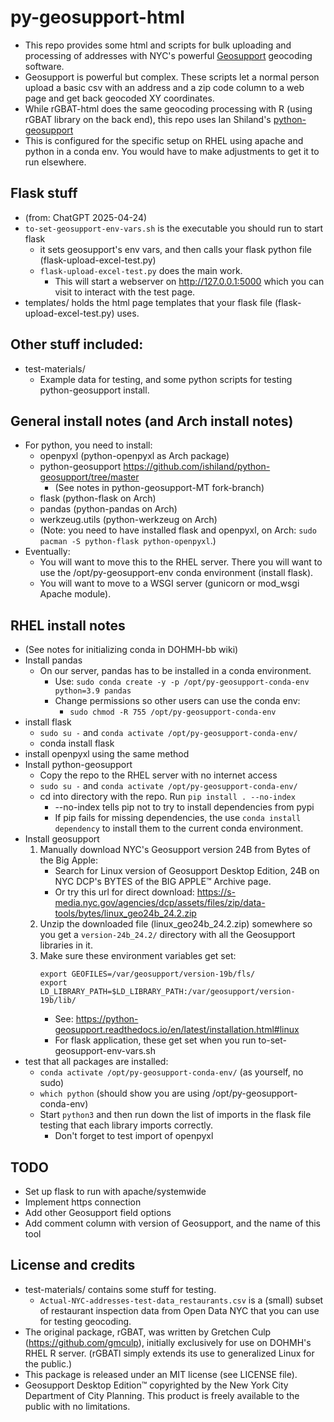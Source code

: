 # py-geosupport-html
* This repo provides some html and scripts for bulk uploading and processing of addresses with NYC's powerful [Geosupport](https://www.nyc.gov/site/planning/data-maps/open-data/dwn-gde-home.page) geocoding software.
* Geosupport is powerful but complex. These scripts let a normal person upload a basic csv with an address and a zip code column to a web page and get back geocoded XY coordinates.
* While rGBAT-html does the same geocoding processing with R (using rGBAT library on the back end), this repo uses Ian Shiland's [python-geosupport](https://github.com/ishiland/python-geosupport/tree/master)
* This is configured for the specific setup on RHEL using apache and python in a conda env. You would have to make adjustments to get it to run elsewhere.

## Flask stuff
* (from: ChatGPT 2025-04-24)
* `to-set-geosupport-env-vars.sh` is the executable you should run to start flask
    * it sets geosupport's env vars, and then calls your flask python file (flask-upload-excel-test.py)
    * `flask-upload-excel-test.py` does the main work.
        * This will start a webserver on http://127.0.0.1:5000 which you can visit to interact with the test page.
* templates/ holds the html page templates that your flask file (flask-upload-excel-test.py) uses.

## Other stuff included:
* test-materials/
    * Example data for testing, and some python scripts for testing python-geosupport install.

## General install notes (and Arch install notes)
* For python, you need to install:
    * openpyxl (python-openpyxl as Arch package)
    * python-geosupport https://github.com/ishiland/python-geosupport/tree/master
        * (See notes in python-geosupport-MT fork-branch)
    * flask (python-flask on Arch)
    * pandas (python-pandas on Arch)
    * werkzeug.utils (python-werkzeug on Arch)
    * (Note: you need to have installed flask and openpyxl, on Arch: `sudo pacman -S python-flask python-openpyxl`.)
* Eventually:
    * You will want to move this to the RHEL server. There you will want to use the /opt/py-geosupport-env conda environment (install flask).
    * You will want to move to a WSGI server (gunicorn or mod_wsgi Apache module).

## RHEL install notes
* (See notes for initializing conda in DOHMH-bb wiki)
* Install pandas 
    * On our server, pandas has to be installed in a conda environment.
        * Use: `sudo conda create -y -p /opt/py-geosupport-conda-env python=3.9 pandas`
        * Change permissions so other users can use the conda env:
            * `sudo chmod -R 755 /opt/py-geosupport-conda-env`
* install flask
    * `sudo su -` and `conda activate /opt/py-geosupport-conda-env/`
    * conda install flask
* install openpyxl using the same method
* Install python-geosupport
    * Copy the repo to the RHEL server with no internet access
    * `sudo su -` and `conda activate /opt/py-geosupport-conda-env/`
    * cd into directory with the repo. Run `pip install . --no-index`
        * --no-index tells pip not to try to install dependencies from pypi
        * If pip fails for missing dependencies, the use `conda install dependency` to install them to the current conda environment.
* Install geosupport
	1. Manually download NYC's Geosupport version 24B from Bytes of the Big Apple:
	    * Search for Linux version of Geosupport Desktop Edition, 24B on NYC DCP's BYTES of the BIG APPLE™ Archive page.
	    * Or try this url for direct download: https://s-media.nyc.gov/agencies/dcp/assets/files/zip/data-tools/bytes/linux_geo24b_24.2.zip
	2. Unzip the downloaded file (linux_geo24b_24.2.zip) somewhere so you get a `version-24b_24.2/` directory with all the Geosupport libraries in it. 
	3. Make sure these environment variables get set:
	    ```
	    export GEOFILES=/var/geosupport/version-19b/fls/
	    export LD_LIBRARY_PATH=$LD_LIBRARY_PATH:/var/geosupport/version-19b/lib/
	    ```
	    * See: https://python-geosupport.readthedocs.io/en/latest/installation.html#linux
	    * For flask application, these get set when you run to-set-geosupport-env-vars.sh
* test that all packages are installed:
    * `conda activate /opt/py-geosupport-conda-env/` (as yourself, no sudo)
    * `which python` (should show you are using /opt/py-geosupport-conda-env)
    * Start `python3` and then run down the list of imports in the flask file testing that each library imports correctly.
	    * Don't forget to test import of openpyxl

## TODO
* Set up flask to run with apache/systemwide
* Implement https connection
* Add other Geosupport field options
* Add comment column with version of Geosupport, and the name of this tool

## License and credits
* test-materials/ contains some stuff for testing.
    * `Actual-NYC-addresses-test-data_restaurants.csv` is a (small) subset of restaurant inspection data from Open Data NYC that you can use for testing geocoding.
* The original package, rGBAT, was written by Gretchen Culp (https://github.com/gmculp), initially exclusively for use on DOHMH's RHEL R server. (rGBATl simply extends its use to generalized Linux for the public.)
* This package is released under an MIT license (see LICENSE file).
* Geosupport Desktop Edition™ copyrighted by the New York City Department of City Planning. This product is freely available to the public with no limitations. 


